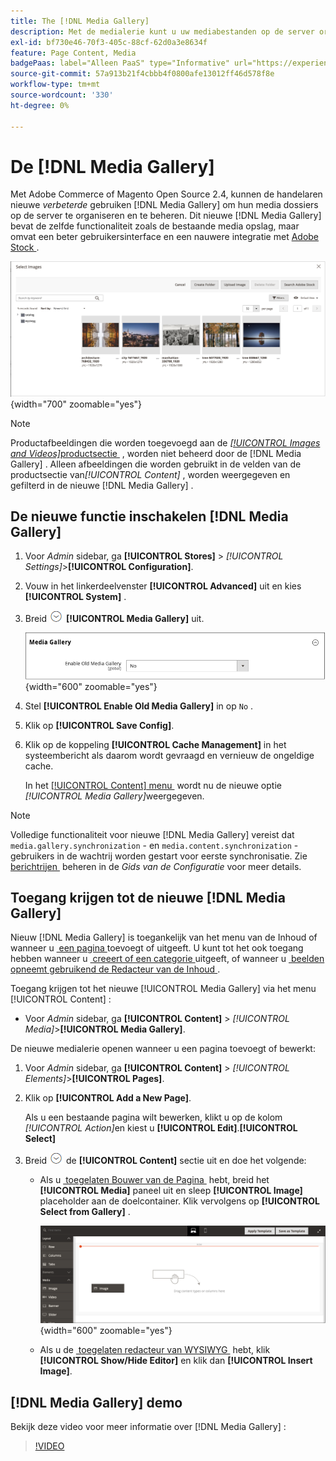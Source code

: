 ```yaml
---
title: The [!DNL Media Gallery]
description: Met de medialerie kunt u uw mediabestanden op de server ordenen en beheren.
exl-id: bf730e46-70f3-405c-88cf-62d0a3e8634f
feature: Page Content, Media
badgePaas: label="Alleen PaaS" type="Informative" url="https://experienceleague.adobe.com/nl/docs/commerce/user-guides/product-solutions" tooltip="Is alleen van toepassing op Adobe Commerce op Cloud-projecten (door Adobe beheerde PaaS-infrastructuur) en op projecten in het veld."
source-git-commit: 57a913b21f4cbbb4f0800afe13012ff46d578f8e
workflow-type: tm+mt
source-wordcount: '330'
ht-degree: 0%

---
```


# De [!DNL Media Gallery]

Met Adobe Commerce of Magento Open Source 2.4, kunnen de handelaren nieuwe _verbeterde_ gebruiken [!DNL Media Gallery] om hun media dossiers op de server te organiseren en te beheren. Dit nieuwe [!DNL Media Gallery] bevat de zelfde functionaliteit zoals de bestaande media opslag, maar omvat een beter gebruikersinterface en een nauwere integratie met [ Adobe Stock ][adobe-stock].

![&#x200B; Beelden die in het net van de Galerij van Media worden getoond &#x200B;](./assets/media-gallery-grid.png){width="700" zoomable="yes"}

>[!NOTE]
>
>Productafbeeldingen die worden toegevoegd aan de [_[!UICONTROL Images and Videos]_&#x200B;productsectie &#x200B;](../catalog/product-image.md#upload-an-image) , worden niet beheerd door de [!DNL Media Gallery] . Alleen afbeeldingen die worden gebruikt in de velden van de productsectie van&#x200B;_[!UICONTROL Content]_ , worden weergegeven en gefilterd in de nieuwe [!DNL Media Gallery] .

## De nieuwe functie inschakelen [!DNL Media Gallery]

1. Voor _Admin_ sidebar, ga **[!UICONTROL Stores]** > _[!UICONTROL Settings]_>**[!UICONTROL Configuration]**.

1. Vouw in het linkerdeelvenster **[!UICONTROL Advanced]** uit en kies **[!UICONTROL System]** .

1. Breid ![&#x200B; selecteur van de Uitbreiding &#x200B;](../assets/icon-display-expand.png) **[!UICONTROL Media Gallery]** uit.

   ![&#x200B; Geavanceerde configuratie - [!DNL Media Gallery]](./assets/system-media-gallery.png){width="600" zoomable="yes"}

1. Stel **[!UICONTROL Enable Old Media Gallery]** in op `No` .

1. Klik op **[!UICONTROL Save Config]**.

1. Klik op de koppeling **[!UICONTROL Cache Management]** in het systeembericht als daarom wordt gevraagd en vernieuw de ongeldige cache.

   In het [[!UICONTROL Content] menu &#x200B;](/help/content-design/content-menu.md) wordt nu de nieuwe optie _[!UICONTROL Media Gallery]_&#x200B;weergegeven.

>[!NOTE]
>
>Volledige functionaliteit voor nieuwe [!DNL Media Gallery] vereist dat `media.gallery.synchronization` - en `media.content.synchronization` -gebruikers in de wachtrij worden gestart voor eerste synchronisatie. Zie [&#x200B; berichtrijen &#x200B;](https://experienceleague.adobe.com/docs/commerce-operations/configuration-guide/message-queues/manage-message-queues.html?lang=nl-NL) beheren in de _Gids van de Configuratie_ voor meer details.

## Toegang krijgen tot de nieuwe [!DNL Media Gallery]

Nieuw [!DNL Media Gallery] is toegankelijk van het menu van de Inhoud of wanneer u [&#x200B; een pagina &#x200B;](/help/content-design/page-add.md) toevoegt of uitgeeft. U kunt tot het ook toegang hebben wanneer u [&#x200B; creeert of een categorie &#x200B;](/help/catalog/category-create.md) uitgeeft, of wanneer u [&#x200B; beelden opneemt gebruikend de Redacteur van de Inhoud &#x200B;](/help/content-design/editor-insert-image.md).

Toegang krijgen tot het nieuwe [!UICONTROL Media Gallery] via het menu [!UICONTROL Content] :

- Voor _Admin_ sidebar, ga **[!UICONTROL Content]** > _[!UICONTROL Media]_>**[!UICONTROL Media Gallery]**.

De nieuwe medialerie openen wanneer u een pagina toevoegt of bewerkt:

1. Voor _Admin_ sidebar, ga **[!UICONTROL Content]** > _[!UICONTROL Elements]_>**[!UICONTROL Pages]**.

1. Klik op **[!UICONTROL Add a New Page]**.

   Als u een bestaande pagina wilt bewerken, klikt u op de kolom _[!UICONTROL Action]_&#x200B;en kiest u **[!UICONTROL Edit]**.**[!UICONTROL Select]**

1. Breid ![&#x200B; selecteur van de Uitbreiding &#x200B;](../assets/icon-display-expand.png) de **[!UICONTROL Content]** sectie uit en doe het volgende:

   - Als u [&#x200B; toegelaten Bouwer van de Pagina &#x200B;](../page-builder/setup.md) hebt, breid het **[!UICONTROL Media]** paneel uit en sleep **[!UICONTROL Image]** placeholder aan de doelcontainer. Klik vervolgens op **[!UICONTROL Select from Gallery]** .

     ![&#x200B; beeld van de belemmering aan stadium &#x200B;](./assets/pb-media-image-drag.png){width="600" zoomable="yes"}

   - Als u de [&#x200B; toegelaten redacteur van WYSIWYG &#x200B;](/help/content-design/editor.md) hebt, klik **[!UICONTROL Show/Hide Editor]** en klik dan **[!UICONTROL Insert Image]**.

## [!DNL Media Gallery] demo

Bekijk deze video voor meer informatie over [!DNL Media Gallery] :

>[!VIDEO](https://video.tv.adobe.com/v/343785?quality=12&learn=on)

[adobe-stock]: https://stock.adobe.com

